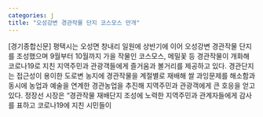 ```yaml
---
categories: j
title: "오성강변 경관작물 단지 코스모스 만개"
---
```

[경기종합신문] 평택시는 오성면 창내리 일원에 상반기에 이어 오성강변 경관작물 단지를 조성했으며 9월부터 10월까지 가을 작물인 코스모스, 메밀꽃 등 경관작물이 개화해 코로나19로 지친 지역주민과 관광객들에게 즐거움과 볼거리를 제공하고 있다. 경관단지는 접근성이 용이한 도로변 농지에 경관작물을 계절별로 재배해 쌀 과잉문제를 해소함과 동시에 농업과 예술을 연계한 경관농업을 추진해 지역주민과 관광객에게 큰 호응을 얻고 있다. 정장선 시장은 “경관작물 재배단지 조성에 노력한 지역주민과 관계자들에게 감사를 표하고 코로나19에 지친 시민들이